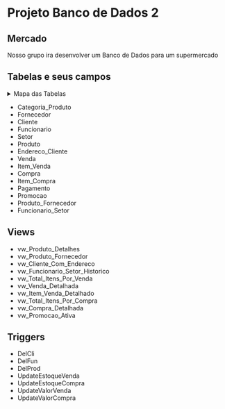 # Projeto Banco de Dados 2

## Mercado
Nosso grupo ira desenvolver um Banco de Dados para um supermercado

## Tabelas e seus campos

<details>
<summary>Mapa das Tabelas</summary> 
![Mapa das Tabelas](imagens/mapa.png)
</details>

- Categoria_Produto
- Fornecedor
- Cliente
- Funcionario
- Setor
- Produto
- Endereco_Cliente
- Venda
- Item_Venda
- Compra
- Item_Compra
- Pagamento
- Promocao
- Produto_Fornecedor
- Funcionario_Setor

## Views

- vw_Produto_Detalhes
- vw_Produto_Fornecedor
- vw_Cliente_Com_Endereco
- vw_Funcionario_Setor_Historico
- vw_Total_Itens_Por_Venda
- vw_Venda_Detalhada
- vw_Item_Venda_Detalhado
- vw_Total_Itens_Por_Compra
- vw_Compra_Detalhada
- vw_Promocao_Ativa

## Triggers

- DelCli 
- DelFun 
- DelProd
- UpdateEstoqueVenda
- UpdateEstoqueCompra
- UpdateValorVenda
- UpdateValorCompra